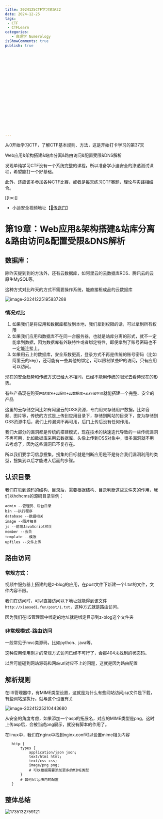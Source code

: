 ```yaml
---
title: 2024125CTF学习笔记22
date: 2024-12-25
tags:
 - CTF
 - CTFLearn
categories:
   - 命理学 Numerology
isShowComments: true
publish: true




















---
```


<Boxx/>

从0开始学习CTF，了解CTF基本规则、方法，这是开始打卡学习的第37天

Web应用&架构搭建&站库分离&路由访问&配置受限&DNS解析

发现单纯学习CTF没有一个系统完整的课程，所以准备学小迪安全的渗透测试课程，希望能打一个好基础。

此外，还应该多参加各种CTF比赛，或者是每天练习CTF赛题，理论与实践相结合。

[[toc]]

- 小迪安全视频地址【[🔗传送门]([https://www.bilibili.com/video/BV123yAYMEwb/)】

<!-- more -->

# 第19章：Web应用&架构搭建&站库分离&路由访问&配置受限&DNS解析

## 数据库：

除昨天提到到的方法外，还有云数据库，如阿里云的云数据库RDS、腾讯云的云原生MySQL等。

这种方式对比昨天的方式不需要操作系统，能直接租成品的云数据库

![image-20241225195837288](/img/ctfLearnimage-20241225195837288.png)

### 情况对比

1. 如果我们是将应用和数据库都放到本地，我们拿到权限的话，可以拿到所有权限
2. 如果我们应用和数据库不在同一台服务器，也就是站库分离的形式，就不一定能拿到数据，因为数据库有外联特性或者绑定特性，即便拿到了账号密码也不一定能连接上。
3. 如果用云上的数据库，安全系数更高，登录方式不再是传统的账号密码（比如阿里云的key），还可能有一些其他的绑定，可以限制某些IP的访问，只有应用可以访问。

现在的安全趋势和传统方式已经大不相同，已经不能用传统的眼光去看待现在的形势。

有些产品现在购买`网站域名+云服务+云数据库+云存储空间`就能搭建一个完整、安全的产品

这里的云存储空间比如有阿里云的OSS资源，专门用来存储用户数据，比如音频、图片等，传统的方式是上传到应用目录下，存储到网站的目录下，变为存储到OSS资源中后，我们上传漏洞不再可用，后门上传后没有任何作用。

我们大部分的漏洞都是传统的搭建模式，现在技术的快速迭代导致的一些传统漏洞不再可用，比如数据库采用云数据库、头像上传到OSS对象中，很多漏洞就不用去考虑了，因为这些漏洞已不复存在。

所以我们要学习信息搜集，搜集的目标就是判断应用是不是符合我们漏洞利用的类型，搜集到以后才能进入后面的步骤。



## 认识目录

我们在见到源码的结构、目录后，需要根据结构、目录判断这些文件夹的作用，我们以hdhcms的源码目录举例：

```shell
admin --管理员、后台目录
bin --执行程序
database --数据相关
image --图片相关
js --前端JavaScript相关
member --会员
template --模版
upfiles --文件上传
```



## 路由访问

### 常规方式：

视频中服务器上搭建的是z-blog的应用，在post文件下新建一个1.txt的文件，文件内容不限。

我们在访问时，可以直接访问以下地址就能得到该文件`http://xiaosedi.fun/post/1.txt`，这种方式就是路由访问。

因为我们在IIS管理器中绑定的地址就是绑定目录到z-blog这个文件夹

### 非常规模式-路由访问

一般常见于mvc类源码，比如python、java等。

这种应用使用刚才的常规方式访问已经不可行了，会报404未找到的状态码。

以后可能碰到网站源码和网站url对应不上的问题，这就是因为路由配置



## 解析规则

在IIS管理器中，有MIME类型设置，这就是为什么有些网站访问jsp文件是下载，有些网站是执行，就与这个设置有关

![image-20241225210443680](/img/ctfLearn/image-20241225210443680.png)

从安全的角度考虑，如果添加一个asp的拓展名，对应的MIME类型是png，这时上传asp后，会被当成png展示，就没有脚本的作用了。

在linux中，我们在nginx中找到nginx.conf可以设置mime相关内容

```nginx
   http {
       types {
           application/json json;
           text/html html;
           text/css css;
           image/png png;
           # 可以根据需要添加更多的MIME类型
       }
       # 其他http块内的配置
   }
```



## 整体总结

![1735132759121](/img/ctfLearn/1735132759121.png)